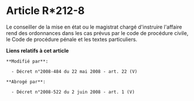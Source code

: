 # Article R*212-8

Le conseiller de la mise en état ou le magistrat chargé d'instruire l'affaire rend des ordonnances dans les cas prévus par le
code de procédure civile, le Code de procédure pénale et les textes particuliers.

**Liens relatifs à cet article**

	**Modifié par**:

	  - Décret n°2008-484 du 22 mai 2008 - art. 22 (V)

	**Abrogé par**:

	  - Décret n°2008-522 du 2 juin 2008 - art. 1 (V)
